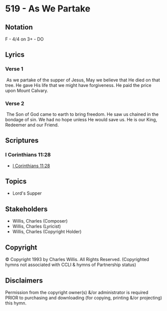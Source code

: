 # 519 - As We Partake

## Notation

F - 4/4 on 3+ - DO

## Lyrics

### Verse 1

 As we partake of the supper of Jesus, May we believe that He died on that tree. He gave His life that we might have forgiveness. He paid the price upon Mount Calvary. 

### Verse 2

 The Son of God came to earth to bring freedom. He saw us chained in the bondage of sin. We had no hope unless He would save us. He is our King, Redeemer and our Friend. 


## Scriptures

### I Corinthians 11:28

- [I Corinthians 11:28](https://www.biblegateway.com/passage/?search=I%20Corinthians%2011%3A28)


## Topics

- Lord's Supper

## Stakeholders

- Willis, Charles (Composer)
- Willis, Charles (Lyricist)
- Willis, Charles (Copyright Holder)

## Copyright

© Copyright 1993 by Charles Willis. All Rights Reserved.
(Copyrighted hymns not associated with CCLI & hymns of Partnership status)

## Disclaimers

Permission from the copyright owner(s) &/or administrator is required PRIOR to purchasing and downloading (for copying, printing &/or projecting) this hymn.

